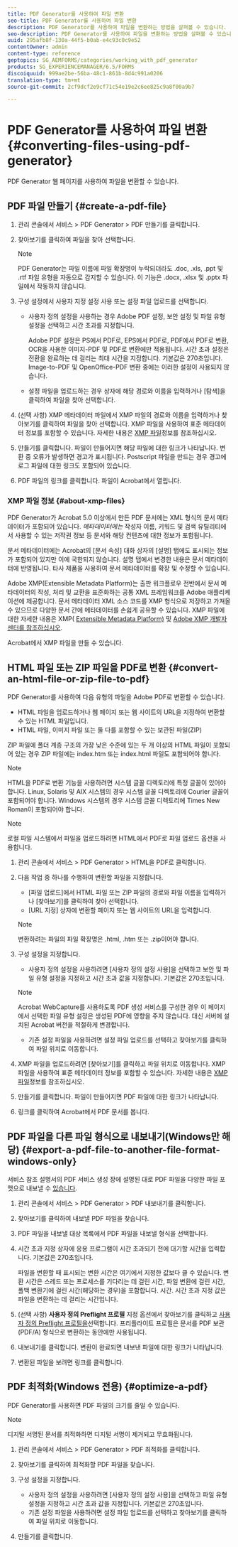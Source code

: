 ```yaml
---
title: PDF Generator를 사용하여 파일 변환
seo-title: PDF Generator를 사용하여 파일 변환
description: PDF Generator를 사용하여 파일을 변환하는 방법을 살펴볼 수 있습니다.
seo-description: PDF Generator를 사용하여 파일을 변환하는 방법을 살펴볼 수 있습니다.
uuid: 295afb8f-130a-44f5-b0ab-e4c93c0c9e52
contentOwner: admin
content-type: reference
geptopics: SG_AEMFORMS/categories/working_with_pdf_generator
products: SG_EXPERIENCEMANAGER/6.5/FORMS
discoiquuid: 999ae2be-56ba-48c1-861b-8d4c991a0206
translation-type: tm+mt
source-git-commit: 2cf9dcf2e9cf71c54e19e2c6ee825c9a8f00a9b7

---
```



# PDF Generator를 사용하여 파일 변환{#converting-files-using-pdf-generator}

PDF Generator 웹 페이지를 사용하여 파일을 변환할 수 있습니다.

## PDF 파일 만들기 {#create-a-pdf-file}

1. 관리 콘솔에서 서비스 > PDF Generator > PDF 만들기를 클릭합니다.
1. 찾아보기를 클릭하여 파일을 찾아 선택합니다.

   >[!NOTE]
   >
   >PDF Generator는 파일 이름에 파일 확장명이 누락되더라도 .doc, .xls, .ppt 및 .rtf 파일 유형을 자동으로 감지할 수 있습니다. 이 기능은 .docx, .xlsx 및 .pptx 파일에서 작동하지 않습니다.

1. 구성 설정에서 사용자 지정 설정 사용 또는 설정 파일 업로드를 선택합니다.

   * 사용자 정의 설정을 사용하는 경우 Adobe PDF 설정, 보안 설정 및 파일 유형 설정을 선택하고 시간 초과를 지정합니다.

      Adobe PDF 설정은 PS에서 PDF로, EPS에서 PDF로, PDF에서 PDF로 변환, OCR을 사용한 이미지-PDF 및 PDF로 변환에만 적용됩니다. 시간 초과 설정은 전환을 완료하는 데 걸리는 최대 시간을 지정합니다. 기본값은 270초입니다. Image-to-PDF 및 OpenOffice-PDF 변환 중에는 이러한 설정이 사용되지 않습니다.

   * 설정 파일을 업로드하는 경우 상자에 해당 경로와 이름을 입력하거나 [탐색]을 클릭하여 파일을 찾아 선택합니다.

1. (선택 사항) XMP 메타데이터 파일에서 XMP 파일의 경로와 이름을 입력하거나 찾아보기를 클릭하여 파일을 찾아 선택합니다. XMP 파일을 사용하여 표준 메타데이터 정보를 포함할 수 있습니다. 자세한 내용은 [XMP 파일](converting-files-using-pdf-generator.md#about-xmp-files)정보를 참조하십시오.
1. 만들기를 클릭합니다. 파일이 만들어지면 해당 파일에 대한 링크가 나타납니다. 변환 중 오류가 발생하면 경고가 표시됩니다. Postscript 파일을 만드는 경우 경고에 로그 파일에 대한 링크도 포함되어 있습니다.
1. PDF 파일의 링크를 클릭합니다. 파일이 Acrobat에서 열립니다.

### XMP 파일 정보 {#about-xmp-files}

PDF Generator가 Acrobat 5.0 이상에서 만든 PDF 문서에는 XML 형식의 문서 메타데이터가 포함되어 있습니다. *메타데이터에는* 작성자 이름, 키워드 및 검색 유틸리티에서 사용할 수 있는 저작권 정보 등 문서와 해당 컨텐츠에 대한 정보가 포함됩니다.

문서 메타데이터에는 Acrobat의 [문서 속성] 대화 상자의 [설명] 탭에도 표시되는 정보가 포함되어 있지만 이에 국한되지 않습니다. 설명 탭에서 변경한 내용은 문서 메타데이터에 반영됩니다. 타사 제품을 사용하여 문서 메타데이터를 확장 및 수정할 수 있습니다.

Adobe XMP(Extensible Metadata Platform)는 출판 워크플로우 전반에서 문서 메타데이터의 작성, 처리 및 교환을 표준화하는 공통 XML 프레임워크를 Adobe 애플리케이션에 제공합니다. 문서 메타데이터 XML 소스 코드를 XMP 형식으로 저장하고 가져올 수 있으므로 다양한 문서 간에 메타데이터를 손쉽게 공유할 수 있습니다. XMP 파일에 대한 자세한 내용은 XMP( [Extensible Metadata Platform)](https://www.adobe.com/products/xmp/) 및 [Adobe XMP 개발자 센터를 참조하십시오](https://www.adobe.com/devnet/xmp.html).

Acrobat에서 XMP 파일을 만들 수 있습니다.

## HTML 파일 또는 ZIP 파일을 PDF로 변환 {#convert-an-html-file-or-zip-file-to-pdf}

PDF Generator를 사용하여 다음 유형의 파일을 Adobe PDF로 변환할 수 있습니다.

* HTML 파일을 업로드하거나 웹 페이지 또는 웹 사이트의 URL을 지정하여 변환할 수 있는 HTML 파일입니다.
* HTML 파일, 이미지 파일 또는 둘 다를 포함할 수 있는 보관된 파일(ZIP)

ZIP 파일에 폴더 계층 구조의 가장 낮은 수준에 있는 두 개 이상의 HTML 파일이 포함되어 있는 경우 ZIP 파일에는 index.htm 또는 index.html 파일도 포함되어야 합니다.

>[!NOTE]
>
>HTML을 PDF로 변환 기능을 사용하려면 시스템 글꼴 디렉토리에 특정 글꼴이 있어야 합니다. Linux, Solaris 및 AIX 시스템의 경우 시스템 글꼴 디렉토리에 Courier 글꼴이 포함되어야 합니다. Windows 시스템의 경우 시스템 글꼴 디렉토리에 Times New Roman이 포함되어야 합니다.

>[!NOTE]
>
>로컬 파일 시스템에서 파일을 업로드하려면 HTML에서 PDF로 파일 업로드 옵션을 사용합니다.

1. 관리 콘솔에서 서비스 > PDF Generator > HTML을 PDF로 클릭합니다.
1. 다음 작업 중 하나를 수행하여 변환할 파일을 지정합니다.

   * [파일 업로드]에서 HTML 파일 또는 ZIP 파일의 경로와 파일 이름을 입력하거나 [찾아보기]를 클릭하여 찾아 선택합니다.
   * [URL 지정] 상자에 변환할 페이지 또는 웹 사이트의 URL을 입력합니다.
   >[!NOTE]
   >
   >변환하려는 파일의 파일 확장명은 .html, .htm 또는 .zip이어야 합니다.

1. 구성 설정을 지정합니다.

   * 사용자 정의 설정을 사용하려면 [사용자 정의 설정 사용]을 선택하고 보안 및 파일 유형 설정을 지정하고 시간 초과 값을 지정합니다. 기본값은 270초입니다.
   >[!NOTE]
   >
   >Acrobat WebCapture를 사용하도록 PDF 생성 서비스를 구성한 경우 이 페이지에서 선택한 파일 유형 설정은 생성된 PDF에 영향을 주지 않습니다. 대신 서버에 설치된 Acrobat 버전을 적절하게 변경합니다.

   * 기존 설정 파일을 사용하려면 설정 파일 업로드를 선택하고 찾아보기를 클릭하여 파일 위치로 이동합니다.


1. XMP 파일을 업로드하려면 [찾아보기]를 클릭하고 파일 위치로 이동합니다. XMP 파일을 사용하여 표준 메타데이터 정보를 포함할 수 있습니다. 자세한 내용은 [XMP 파일](converting-files-using-pdf-generator.md#about-xmp-files)정보를 참조하십시오.
1. 만들기를 클릭합니다. 파일이 만들어지면 PDF 파일에 대한 링크가 나타납니다.
1. 링크를 클릭하여 Acrobat에서 PDF 문서를 봅니다.

## PDF 파일을 다른 파일 형식으로 내보내기(Windows만 해당) {#export-a-pdf-file-to-another-file-format-windows-only}

서비스 참조 설명서의 PDF 서비스 생성 장에 설명된 대로 PDF 파일을 다양한 파일 포맷으로 내보낼 수 [있습니다](https://www.adobe.com/go/learn_aemforms_services_63).

1. 관리 콘솔에서 서비스 > PDF Generator > PDF 내보내기를 클릭합니다.
1. 찾아보기를 클릭하여 내보낼 PDF 파일을 찾습니다.
1. PDF 파일을 내보낼 대상 목록에서 PDF 파일을 내보낼 형식을 선택합니다.
1. 시간 초과 지정 상자에 응용 프로그램이 시간 초과되기 전에 대기할 시간을 입력합니다. 기본값은 270초입니다.

   파일을 변환할 때 표시되는 변환 시간은 여기에서 지정한 값보다 클 수 있습니다. 변환 시간은 스레드 또는 프로세스를 기다리는 데 걸린 시간, 파일 변환에 걸린 시간, 폴백 변환기에 걸린 시간(해당하는 경우)을 포함합니다. 시간. 시간 초과 지정 값은 파일을 변환하는 데 걸리는 시간입니다.

1. (선택 사항) **사용자 정의 Preflight 프로필** 지정 옵션에서 찾아보기를 클릭하고 [사용자 정의 Preflight 프로필을](https://helpx.adobe.com/acrobat/using/preflight-profiles-acrobat-pro.html)선택합니다. 프리플라이트 프로필은 문서를 PDF 보관(PDF/A) 형식으로 변환하는 동안에만 사용됩니다.
1. 내보내기를 클릭합니다. 변환이 완료되면 내보낸 파일에 대한 링크가 나타납니다.
1. 변환된 파일을 보려면 링크를 클릭합니다.

## PDF 최적화(Windows 전용) {#optimize-a-pdf}

PDF Generator를 사용하면 PDF 파일의 크기를 줄일 수 있습니다.

>[!NOTE]
>
>디지털 서명된 문서를 최적화하면 디지털 서명이 제거되고 무효화됩니다.

1. 관리 콘솔에서 서비스 > PDF Generator > PDF 최적화를 클릭합니다.
1. 찾아보기를 클릭하여 최적화할 PDF 파일을 찾습니다.
1. 구성 설정을 지정합니다.

   * 사용자 정의 설정을 사용하려면 [사용자 정의 설정 사용]을 선택하고 파일 유형 설정을 지정하고 시간 초과 값을 지정합니다. 기본값은 270초입니다.
   * 기존 설정 파일을 사용하려면 설정 파일 업로드를 선택하고 찾아보기를 클릭하여 파일 위치로 이동합니다.

1. 만들기를 클릭합니다.

